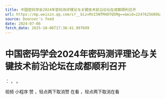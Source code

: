 ```yaml
---
title: 中国密码学会2024年密码测评理论与关键技术前沿论坛在成都顺利召开
url: https://mp.weixin.qq.com/s?__biz=MzI5NTM4OTQ5Mg==&mid=2247625689&idx=3&sn=df4dcd9da282f4e433025be5f6dfbb61
source: Doonsec's feed
date: 2024-07-06
fetch_date: 2025-10-06T17:38:41.997699
---
```


# 中国密码学会2024年密码测评理论与关键技术前沿论坛在成都顺利召开

：
，
。

视频
小程序
赞
，轻点两下取消赞
在看
，轻点两下取消在看